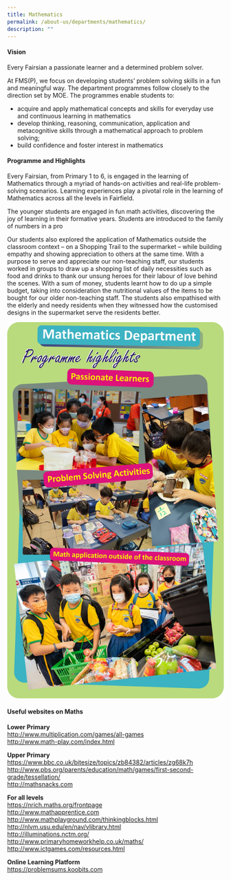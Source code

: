 ```yaml
---
title: Mathematics
permalink: /about-us/departments/mathematics/
description: ""
---
```

<h4><strong>Vision</strong></h4>
<p>Every Fairsian a passionate learner and a determined problem solver.</p>
<p>At FMS(P), we focus on developing students&rsquo; problem solving skills in a fun and meaningful way. The department programmes follow closely to the direction set by MOE. The programmes enable students to:</p>
<ul>
<li>acquire and apply mathematical concepts and skills for everyday use and continuous learning in mathematics</li>
<li>develop thinking, reasoning, communication, application and metacognitive skills through a mathematical approach to problem solving;</li>
<li>build confidence and foster interest in mathematics</li>
</ul>
<h4><strong>Programme and Highlights</strong></h4>
<p>Every Fairsian, from Primary 1 to 6, is engaged in the learning of Mathematics through a myriad of hands-on activities and real-life problem-solving scenarios. Learning experiences play a pivotal role in the learning of Mathematics across all the levels in Fairfield.&nbsp;</p>
<p>The younger students are engaged in fun math activities, discovering the joy of learning in their formative years. Students are introduced to the family of numbers in a pro</p>
<p>Our students also explored the application of Mathematics outside the classroom context &ndash; on a Shopping Trail to the supermarket &ndash; while building empathy and showing appreciation to others at the same time. With a purpose to serve and appreciate our non-teaching staff, our students worked in groups to draw up a shopping list of daily necessities such as food and drinks to thank our unsung heroes for their labour of love behind the scenes. With a sum of money, students learnt how to do up a simple budget, taking into consideration the nutritional values of the items to be bought for our older non-teaching staff. The students also empathised with the elderly and needy residents when they witnessed how the customised designs in the supermarket serve the residents better.</p>
<img src="/images/math.jpg">
<h4><strong>Useful websites on Maths</strong></h4>
<p><strong>Lower Primary<br /></strong><a href="http://www.multiplication.com/games/all-games" target="_blank" rel="noopener">http://www.multiplication.com/games/all-games</a><br /><a href="http://www.math-play.com/index.html" target="_blank" rel="noopener">http://www.math-play.com/index.html</a></p>
<p><strong>Upper Primary<br /></strong><a href="https://www.bbc.co.uk/bitesize/topics/zb84382/articles/zg68k7h" target="">https://www.bbc.co.uk/bitesize/topics/zb84382/articles/zg68k7h</a><br /><a href="http://www.pbs.org/parents/education/math/games/first-second-grade/tessellation/" target="_blank" rel="noopener">http://www.pbs.org/parents/education/math/games/first-second-grade/tessellation/</a><br /><a href="http://mathsnacks.com/" target="_blank" rel="noopener">http://mathsnacks.com</a></p>
<p><strong>For all levels<br /></strong><a href="https://nrich.maths.org/frontpage" target="_blank" rel="noopener">https://nrich.maths.org/frontpage</a><br /><a href="http://www.mathapprentice.com/" target="_blank" rel="noopener">http://www.mathapprentice.com</a><br /><a href="http://www.mathplayground.com/thinkingblocks.html" target="_blank" rel="noopener">http://www.mathplayground.com/thinkingblocks.html</a><br /><a href="http://nlvm.usu.edu/en/nav/vlibrary.html" target="_blank" rel="noopener">http://nlvm.usu.edu/en/nav/vlibrary.html</a><br /><a href="http://illuminations.nctm.org/" target="_blank" rel="noopener">http://illuminations.nctm.org/</a><br /><a href="http://www.primaryhomeworkhelp.co.uk/maths/" target="_blank" rel="noopener">http://www.primaryhomeworkhelp.co.uk/maths/</a><br /><a href="http://www.ictgames.com/resources.html" target="_blank" rel="noopener">http://www.ictgames.com/resources.html</a></p>
<p><strong>Online Learning Platform<br /></strong><a href="https://problemsums.koobits.com/" target="_blank" rel="noopener">https://problemsums.koobits.com</a></p>